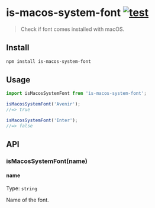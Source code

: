 # is-macos-system-font [![test](https://github.com/vadimdemedes/is-macos-system-font/actions/workflows/test.yml/badge.svg)](https://github.com/vadimdemedes/is-macos-system-font/actions/workflows/test.yml)

> Check if font comes installed with macOS.

## Install

```sh
npm install is-macos-system-font
```

## Usage

```js
import isMacosSystemFont from 'is-macos-system-font';

isMacosSystemFont('Avenir');
//=> true

isMacosSystemFont('Inter');
//=> false
```

## API

### isMacosSystemFont(name)

#### name

Type: `string`

Name of the font.
